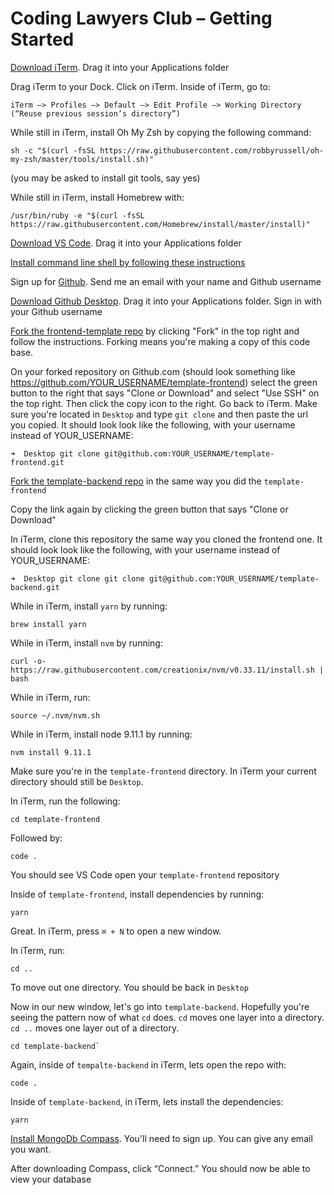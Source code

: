 # Coding Lawyers Club – Getting Started
[Download iTerm](https://www.iterm2.com/). Drag it into your Applications folder

Drag iTerm to your Dock. Click on iTerm. Inside of iTerm, go to:

```
iTerm —> Profiles —> Default —> Edit Profile —> Working Directory (“Reuse previous session’s directory”)
```

While still in iTerm, install Oh My Zsh by copying the following command: 

```
sh -c "$(curl -fsSL https://raw.githubusercontent.com/robbyrussell/oh-my-zsh/master/tools/install.sh)"
```

(you may be asked to install git tools, say yes)

While still in iTerm, install Homebrew with:

```
/usr/bin/ruby -e "$(curl -fsSL https://raw.githubusercontent.com/Homebrew/install/master/install)"
```

[Download VS Code](https://code.visualstudio.com/). Drag it into your Applications folder

[Install command line shell by following these instructions](https://code.visualstudio.com/docs/setup/mac#_launching-from-the-command-line)

Sign up for [Github](www.github.com). Send me an email with your name and Github username

[Download Github Desktop](https://desktop.github.com/). Drag it into your Applications folder. Sign in with your Github username

[Fork the frontend-template repo](https://github.com/dbarabander/template-frontend) by clicking "Fork" in the top right and follow the instructions. Forking means you're making a copy of this code base. 

On your forked repository on Github.com (should look something like https://github.com/YOUR_USERNAME/template-frontend) select the green button to the right that says "Clone or Download" and select "Use SSH" on the top right. Then click the copy icon to the right. Go back to iTerm. Make sure you're located in `Desktop` and type `git clone` and then paste the url you copied. It should look look like the following, with your username instead of YOUR_USERNAME:

```
➜  Desktop git clone git@github.com:YOUR_USERNAME/template-frontend.git
```


[Fork the template-backend repo](https://github.com/dbarabander/template-backend) in the same way you did the `template-frontend`

Copy the link again by clicking the green button that says "Clone or Download"

In iTerm, clone this repository the same way you cloned the frontend one. It should look look like the following, with your username instead of YOUR_USERNAME:

```
➜  Desktop git clone git clone git@github.com:YOUR_USERNAME/template-backend.git
```

While in iTerm, install `yarn` by running:

```
brew install yarn
```

While in iTerm, install `nvm` by running:

```
curl -o- https://raw.githubusercontent.com/creationix/nvm/v0.33.11/install.sh | bash
```

While in iTerm, run:

```
source ~/.nvm/nvm.sh
```

While in iTerm, install node 9.11.1 by running: 

```
nvm install 9.11.1
```

Make sure you're in the `template-frontend` directory. In iTerm your current directory should still be `Desktop`. 

In iTerm, run the following:

```
cd template-frontend
``` 

Followed by:

```
code .
```

You should see VS Code open your `template-frontend` repository

Inside of `template-frontend`, install dependencies by running:

```
yarn
```

Great. In iTerm, press `⌘ + N` to open a new window.

In iTerm, run:

```
cd ..
```

To move out one directory. You should be back in `Desktop`

Now in our new window, let's go into `template-backend`. Hopefully you're seeing the pattern now of what `cd` does. `cd` moves one layer into a directory. `cd ..` moves one layer out of a directory.

```
cd template-backend` 
```

Again, inside of `tempalte-backend` in iTerm, lets open the repo with: 

```
code .
``` 

Inside of `template-backend`, in iTerm, lets install the dependencies:

```
yarn
```

[Install MongoDb Compass](https://www.mongodb.com/download-center?jmp=tutorials&_ga=2.177525221.1936207160.1531960242-451401237.1531960242#compass). You'll need to sign up. You can give any email you want.

After downloading Compass, click “Connect.” You should now be able to view your database

